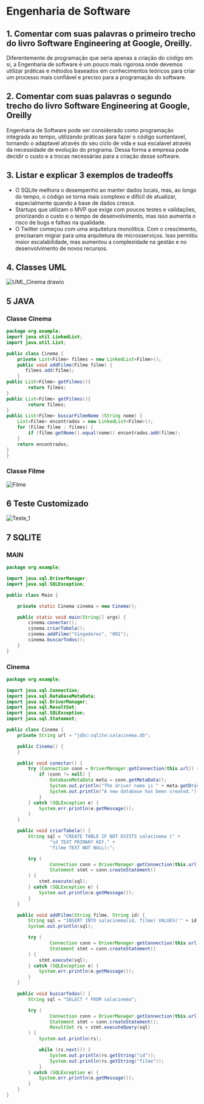 # Engenharia de Software
## 1. Comentar com suas palavras o primeiro trecho do livro Software Engineering at Google, Oreilly.
Diferentemente de programação que seria apenas a criação do código em si, a Engenharia de software é um pouco mais rigorosa onde devemos utilizar práticas e métodos baseados em conhecimentos teóricos para criar um processo mais confiável e preciso para a programação do software.

## 2. Comentar com suas palavras o segundo trecho do livro Software Engineering at Google, Oreilly

Engenharia de Software pode ser considerado como programação integrada ao tempo, utilizando práticas para fazer o código suntentavel, tornando o  adaptavel através do seu ciclo de vida e sua escalavel através da necessidade de  evolução do programa. Dessa forma a empresa pode decidir o custo e a trocas necessárias para a criação desse software.


## 3. Listar e explicar 3 exemplos de tradeoffs

- O SQLite melhora o desempenho ao manter dados locais, mas, ao longo do tempo, o código se torna mais complexo e difícil de atualizar, especialmente quando a base de dados cresce.
-  Startups que utilizam o MVP que exige com poucos testes e validações, priorizando o custo e o tempo de desenvolvimento, mas isso aumenta o risco de bugs e falhas na qualidade.
-  O Twitter começou com uma arquitetura monolítica. Com o crescimento, precisaram migrar para uma arquitetura de microsserviços. Isso permitiu maior escalabilidade, mas aumentou a complexidade na gestão e no desenvolvimento de novos recursos.



## 4. Classes UML

![UML_Cinema drawio](https://github.com/user-attachments/assets/47e09e50-0d12-4eef-8d26-c47756a6bef1)


## 5 JAVA
### Classe Cinema


```java
package org.example;
import java.util.LinkedList;
import java.util.List;

public class Cinema {
    private List<Filme> filmes = new LinkedList<Filme>();
    public void addFilme(Filme filme) {
       filmes.add(filme);
    }
public List<Filme> getFilmes(){
        return filmes;
}
public List<Filme> getFilmes(){
        return filmes;
}
public List<Filme> buscarFilmeNome (String nome) {
    List<Filme> encontrados = new LinkedList<Filme>();
    for (Filme filme : filmes) {
        if (filme.getNome().equal(nome)) encontrados.add(filme);
    }
    return encontrados;
}
}

```

### Classe Filme
![Filme](https://github.com/user-attachments/assets/d1563138-093a-437c-bf55-8eb1332b3799)

## 6 Teste Customizado

![Teste_1](https://github.com/user-attachments/assets/11809d96-e81a-4a87-9be0-ffcb15e97638)


## 7 SQLITE
### MAIN
```java
package org.example;

import java.sql.DriverManager;
import java.sql.SQLException;

public class Main {

    private static Cinema cinema = new Cinema();

    public static void main(String[] args) {
        cinema.conectar();
        cinema.criarTabela();
        cinema.addFilme("Vingadores", "001");
        cinema.buscarTodos();
    }
}
```
### Cinema
```java
package org.example;

import java.sql.Connection;
import java.sql.DatabaseMetaData;
import java.sql.DriverManager;
import java.sql.ResultSet;
import java.sql.SQLException;
import java.sql.Statement;

public class Cinema {
    private String url = "jdbc:sqlite:salacinema.db";

    public Cinema() {
    }

    public void conectar() {
        try (Connection conn = DriverManager.getConnection(this.url)) {
            if (conn != null) {
                DatabaseMetaData meta = conn.getMetaData();
                System.out.println("The driver name is " + meta.getDriverName());
                System.out.println("A new database has been created.");
            }
        } catch (SQLException e) {
            System.err.println(e.getMessage());
        }
    }

    public void criarTabela() {
        String sql = "CREATE TABLE IF NOT EXISTS salacinema (" +
                "id TEXT PRIMARY KEY," +
                "filme TEXT NOT NULL);";

        try (
                Connection conn = DriverManager.getConnection(this.url);
                Statement stmt = conn.createStatement()
        ) {
            stmt.execute(sql);
        } catch (SQLException e) {
            System.out.println(e.getMessage());
        }
    }

    public void addFilme(String filme, String id) {
        String sql = "INSERT INTO salacinema(id, filme) VALUES('" + id + "', '" + filme + "')";
        System.out.println(sql);

        try (
                Connection conn = DriverManager.getConnection(this.url);
                Statement stmt = conn.createStatement()
        ) {
            stmt.execute(sql);
        } catch (SQLException e) {
            System.err.println(e.getMessage());
        }
    }

    public void buscarTodos() {
        String sql = "SELECT * FROM salacinema";

        try (
                Connection conn = DriverManager.getConnection(this.url);
                Statement stmt = conn.createStatement();
                ResultSet rs = stmt.executeQuery(sql)
        ) {
            System.out.println(rs);

            while (rs.next()) {
                System.out.println(rs.getString("id"));
                System.out.println(rs.getString("filme"));
            }
        } catch (SQLException e) {
            System.err.println(e.getMessage());
        }
    }
}

```
